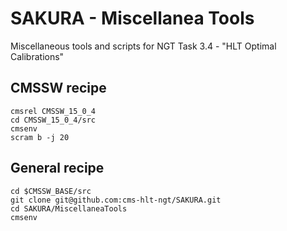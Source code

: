 # SAKURA - Miscellanea Tools
Miscellaneous tools and scripts for NGT Task 3.4 - "HLT Optimal Calibrations"

## CMSSW recipe 
```
cmsrel CMSSW_15_0_4
cd CMSSW_15_0_4/src
cmsenv
scram b -j 20
```

## General recipe
```
cd $CMSSW_BASE/src
git clone git@github.com:cms-hlt-ngt/SAKURA.git
cd SAKURA/MiscellaneaTools
cmsenv
```
